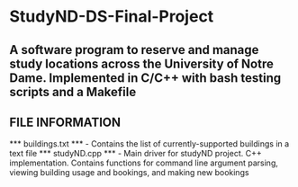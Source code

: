 # StudyND-DS-Final-Project
A software program to reserve and manage study locations across the University of Notre Dame.
Implemented in C/C++ with bash testing scripts and a Makefile
-------------------------------------------
FILE INFORMATION
-------------------------------------------
*** buildings.txt ***
	- Contains the list of currently-supported buildings in a text file
*** studyND.cpp ***
	- Main driver for studyND project. C++ implementation. Contains functions 
	for command line argument parsing, viewing building usage and bookings, 
	and making new bookings

